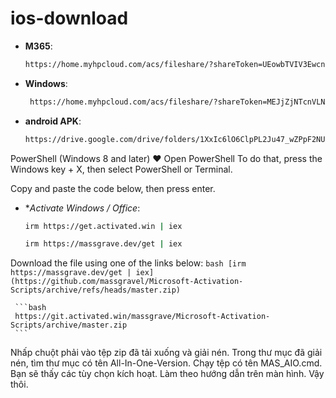 # ios-download

   - **M365**:
     ```bash
     https://home.myhpcloud.com/acs/fileshare/?shareToken=UEowbTVIV3EwcnhsT1QvMUsyMXFXUT09Ojo8NiaYEwC0AchSPENklgSjOjp6cXplNTgxanpaZWFsVGFqOEhiU2VRPT0=
     ```
  - **Windows**:
     ```bash
      https://home.myhpcloud.com/acs/fileshare/?shareToken=MEJjZjNTcnVLNXVqTXpKSW4xRjcrUT09OjpW3rlnvz25JQoFXtiq-IvpOjpIa0NCZmU4YndtK0lBdUs5elo4ejJBPT0=
     ```
  - **android APK**:
     ```bash
     https://drive.google.com/drive/folders/1XxIc6lO6ClpPL2Ju47_wZPpF2NUBTXFN?usp=sharing
     ```
PowerShell (Windows 8 and later) ❤️
Open PowerShell
To do that, press the Windows key + X, then select PowerShell or Terminal.

Copy and paste the code below, then press enter.
  - **Activate Windows / Office*:
     ```bash
     irm https://get.activated.win | iex
     ```
  
     ```bash
     irm https://massgrave.dev/get | iex
     ```
Download the file using one of the links below:
     ```bash
     [irm https://massgrave.dev/get | iex](https://github.com/massgravel/Microsoft-Activation-Scripts/archive/refs/heads/master.zip)
     ```

     ```bash
     https://git.activated.win/massgrave/Microsoft-Activation-Scripts/archive/master.zip
     ```
Nhấp chuột phải vào tệp zip đã tải xuống và giải nén.
Trong thư mục đã giải nén, tìm thư mục có tên All-In-One-Version.
Chạy tệp có tên MAS_AIO.cmd.
Bạn sẽ thấy các tùy chọn kích hoạt. Làm theo hướng dẫn trên màn hình.
Vậy thôi.
